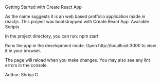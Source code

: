 Getting Started with Create React App

As the name suggests it is an web based protfolio application 
made in reactjs. This project was bootstrapped with Create React App.
Available Scripts


In the project directory, you can run:
npm start

Runs the app in the development mode.
Open http://localhost:3000 to view it in your browser.

The page will reload when you make changes.
You may also see any lint errors in the console.

Author:
Shriya G

